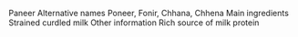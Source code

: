 Paneer
Alternative names	Poneer, Fonir, Chhana, Chhena
Main ingredients	Strained curdled milk
Other information	Rich source of milk protein